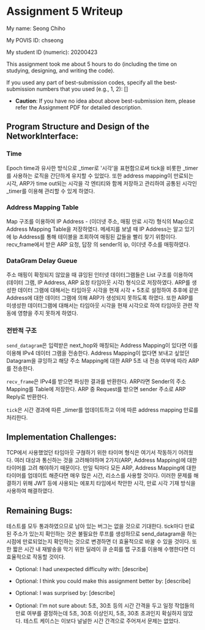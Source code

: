Assignment 5 Writeup
=============

My name: Seong Chiho

My POVIS ID: chseong

My student ID (numeric): 20200423

This assignment took me about 5 hours to do (including the time on studying, designing, and writing the code).

If you used any part of best-submission codes, specify all the best-submission numbers that you used (e.g., 1, 2): []

- **Caution**: If you have no idea about above best-submission item, please refer the Assignment PDF for detailed description.

## Program Structure and Design of the NetworkInterface:
### Time
Epoch time과 유사한 방식으로 _timer로 '시각'을 표현함으로써 tick을 비롯한 _timer를 
사용하는 로직을 간단하게 유지할 수 있었다. 또한 address mapping이 만료되는 시각, ARP가
time out되는 시각을 각 엔티티와 함께 저장하고 관리하여 공통된 시각인 _timer를 이용해
관리할 수 있게 하였다.

### Address Mapping Table
Map 구조를 이용하여 IP Address - (이더넷 주소, 매핑 만료 시각) 형식의 Map으로 Address
Mapping Table을 저장하였다. 메세지를 보낼 때 IP Address는 알고 있기에 Ip Address를 통해 테이블을 조회하여 매핑된 값들을 빨리 찾기 위함이다. recv_frame에서 받은 ARP 요청, 답장
의 sender의 ip, 이더넷 주소를 매핑하였다. 

### DataGram Delay Gueue
주소 매핑이 확정되지 않았을 때 큐잉된 인터넷 데이터그램들은 List 구조를 이용하여 
(데이터 그램, IP Address, ARP 요청 타임아웃 시각) 형식으로 저장하였다. ARP를 생성한
데이터 그램에 대해서는 타임아웃 시각을 현재 시각 + 5초로 설정하여 추후에 같은 Address에
대한 데이터 그램에 의해 ARP가 생성되지 못하도록 하였다. 또한 ARP를 미생성한 데이터그램에
대해서는 타임아웃 시각을 현재 시각으로 하여 타임아웃 관련 작동에 영향을 주지 못하게 
하였다.

### 전반적 구조
`send_datagram`은 입력받은 next_hop와 매칭되는 Address Mapping이 있다면 이를
이용해 IPv4 데이터 그램을 전송한다. Address Mapping이 없다면 보내고 싶었던 Datagram을
큐잉하고 해당 주소 Mapping에 대한 ARP 5초 내 전송 여부에 따라 ARP를 전송한다.

`recv_frame`은 IPv4를 받으면 파싱한 결과를 반환한다.
ARP라면 Sender의 주소 Mapping를 Table에 저장한다. ARP 중 Request를 받으면 sender 주소로 ARP Reply로 반환한다. 

`tick`은 시간 경과에 따른 _timer를 업데이트하고 이에 따른 address mapping 만료를 처리한다.

## Implementation Challenges:
TCP에서 사용했었던 타임아웃 구혆하기 위한 타이머 형식은 여기서 작동하기 어려웠다.
여러 대상과 통신하는 것을 고려해야하며 2가지(ARP, Address Mapping)에 대한 타이머를 고려
해야하기 때문이다. 만일 틱마다 모든 ARP, Address Mapping에 대한 타이머를 업데이트
해준다면 매우 많은 시간, 리소스를 사용할 것이다. 이러한 문제를 해결하기 위해 JWT 등에 
사용되는 에포치 타임에서 착안한 시각, 만료 시각 기재 방식을 사용하여 해결하였다.


## Remaining Bugs:
테스트를 모두 통과하였으므로 남아 있는 버그는 없을 것으로 기대한다.
tick마다 만료된 주소가 있는지 확인하는 것은 불필요한 루프를 생성하므로 send_datagram을 
하는 시점에 만료되었는지 확인하는 것으로 변경하면 더 효율적으로 바꿀 수 있을 것이다.
또한 짧은 시간 내 재발송을 막기 위한 딜레이 큐 순회를 맵 구조를 이용해 수행한다면 
더 효율적으로 작동할 것이다.


- Optional: I had unexpected difficulty with: [describe]

- Optional: I think you could make this assignment better by: [describe]

- Optional: I was surprised by: [describe]

- Optional: I'm not sure about: 5초, 30초 등의 시간 간격을 두고 일정 작업들의 만료 여부를 결정하는데 5초, 30초 이상인지, 5초, 30초 초과인지 확실하지 않았다. 테스트 케이스는 이보다 널널한 시간 간격으로 주어져서 문제는 없었다.
